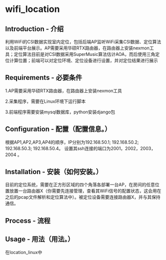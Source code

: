 # wifi_location

## Introduction - 介绍

利用WiFi的CSI数据实现室内定位，包括后端AP监听WiFi采集CSI数据、定位算法以及前端平台展示。AP需要采用华硕RTX路由器，在路由器上安装nexmon工具；定位算法目前是对CSI数据采用SuperMusic算法估计AOA，而后使用三角定位计算位置；前端可以对定位环境、定位设备进行设置，并对定位结果进行展示

## Requirements - 必要条件
<p>1.AP需要采用华硕RTX路由器，在路由器上安装nexmon工具</p>
<p>2.采集程序，需要在Linux环境下运行脚本</p>
<p>3.前端程序需要安装mysql数据库，python安装django包</p>

## Configuration - 配置（配置信息。）
<p>
  根据AP1,AP2,AP3,AP4的顺序，IP分别为192.168.50.1; 192.168.50.2; 192.168.50.3; 192.168.50.4。
设置其ssh连接的端口为2001，2002，2003，2004 。
</p>

## Installation - 安装（如何安装。）
<p>
  目前的定位系统，需要在正方形区域的四个角落各部署一台AP，在房间的任意位置放置一台路由器X（你需要先连接管理，查看其WiFi信号的配置状态，这会用在之后的pcap文件解析和定位算法中）。被定位设备需要连接路由器X，并与其保持通信。
</p>

## Process - 流程

## Usage - 用法（用法。）
<p>
  在location_linux中
</p>


